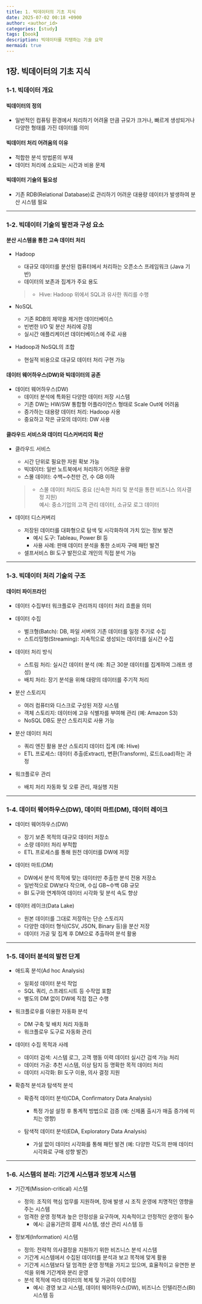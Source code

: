 ```yaml
---
title: 1. 빅데이터의 기초 지식
date: 2025-07-02 00:18 +0900
author: <author_id>
categories: [study]
tags: [book]
description: 빅데이터를 지탱하는 기술 요약
mermaid: true
---
```


## 1장. 빅데이터의 기초 지식

### 1-1. 빅데이터 개요

#### 빅데이터의 정의

- 일반적인 컴퓨팅 환경에서 처리하기 어려울 만큼 규모가 크거나, 빠르게 생성되거나 다양한 형태를 가진 데이터를 의미

#### 빅데이터 처리 어려움의 이유

- 적합한 분석 방법론의 부재
- 데이터 처리에 소요되는 시간과 비용 문제

#### 빅데이터 기술의 필요성

- 기존 RDB(Relational Database)로 관리하기 어려운 대용량 데이터가 발생하여 분산 시스템 필요

---

### 1-2. 빅데이터 기술의 발전과 구성 요소

#### 분산 시스템을 통한 고속 데이터 처리

- Hadoop
  - 대규모 데이터를 분산된 컴퓨터에서 처리하는 오픈소스 프레임워크 (Java 기반)
  - 데이터의 보존과 집계가 주요 용도
  > - Hive: Hadoop 위에서 SQL과 유사한 쿼리를 수행

- NoSQL
  - 기존 RDB의 제약을 제거한 데이터베이스
  - 빈번한 I/O 및 분산 처리에 강점
  - 실시간 애플리케이션 데이터베이스에 주로 사용

- Hadoop과 NoSQL의 조합
  - 현실적 비용으로 대규모 데이터 처리 구현 가능

#### 데이터 웨어하우스(DW)와 빅데이터의 공존

- 데이터 웨어하우스(DW)
  - 데이터 분석에 특화된 다양한 데이터 저장 시스템
  - 기존 DW는 HW/SW 통합형 어플라이언스 형태로 Scale Out에 어려움
  - 증가하는 대용량 데이터 처리: Hadoop 사용
  - 중요하고 작은 규모의 데이터: DW 사용

#### 클라우드 서비스와 데이터 디스커버리의 확산

- 클라우드 서비스
  - 시간 단위로 필요한 자원 확보 가능
  - 빅데이터: 일반 노트북에서 처리하기 어려운 용량
  - 스몰 데이터: 수백\~수천만 건, 수 GB 이하
  > - 스몰 데이터 처리도 중요 (신속한 처리 및 분석을 통한 비즈니스 의사결정 지원)
  > <br>예시: 중소기업의 고객 관리 데이터, 소규모 로그 데이터 

- 데이터 디스커버리
  - 저장된 데이터를 대화형으로 탐색 및 시각화하여 가치 있는 정보 발견
    - 예시 도구: Tableau, Power BI 등
    - 사용 사례: 판매 데이터 분석을 통한 소비자 구매 패턴 발견
  - 셀프서비스 BI 도구 발전으로 개인의 직접 분석 가능

---

### 1-3. 빅데이터 처리 기술의 구조

#### 데이터 파이프라인

- 데이터 수집부터 워크플로우 관리까지 데이터 처리 흐름을 의미

- 데이터 수집
  - 벌크형(Batch): DB, 파일 서버의 기존 데이터를 일정 주기로 수집
  - 스트리밍형(Streaming): 지속적으로 생성되는 데이터를 실시간 수집

- 데이터 처리 방식
  - 스트림 처리: 실시간 데이터 분석 (예: 최근 30분 데이터를 집계하여 그래프 생성)
  - 배치 처리: 장기 분석을 위해 대량의 데이터를 주기적 처리

- 분산 스토리지
  - 여러 컴퓨터와 디스크로 구성된 저장 시스템
  - 객체 스토리지: 데이터에 고유 식별자를 부여해 관리 (예: Amazon S3)
  - NoSQL DB도 분산 스토리지로 사용 가능

- 분산 데이터 처리
  - 쿼리 엔진 활용 분산 스토리지 데이터 집계 (예: Hive)
  - ETL 프로세스: 데이터 추출(Extract), 변환(Transform), 로드(Load)하는 과정

- 워크플로우 관리
  - 배치 처리 자동화 및 오류 관리, 재실행 지원

---

### 1-4. 데이터 웨어하우스(DW), 데이터 마트(DM), 데이터 레이크

- 데이터 웨어하우스(DW)
  - 장기 보존 목적의 대규모 데이터 저장소
  - 소량 데이터 처리 부적합
  - ETL 프로세스를 통해 원천 데이터를 DW에 저장

- 데이터 마트(DM)
  - DW에서 분석 목적에 맞는 데이터만 추출한 분석 전용 저장소
  - 일반적으로 DW보다 작으며, 수십 GB\~수백 GB 규모
  - BI 도구와 연계하여 데이터 시각화 및 분석 속도 향상

- 데이터 레이크(Data Lake)
  - 원본 데이터를 그대로 저장하는 단순 스토리지
  - 다양한 데이터 형식(CSV, JSON, Binary 등)을 분산 저장
  - 데이터 가공 및 집계 후 DM으로 추출하여 분석 활용

---

### 1-5. 데이터 분석의 발전 단계

- 애드혹 분석(Ad hoc Analysis)
  - 일회성 데이터 분석 작업
  - SQL 쿼리, 스프레드시트 등 수작업 포함
  - 별도의 DM 없이 DW에 직접 접근 수행

- 워크플로우를 이용한 자동화 분석
  - DM 구축 및 배치 처리 자동화
  - 워크플로우 도구로 자동화 관리

- 데이터 수집 목적과 사례
  - 데이터 검색: 시스템 로그, 고객 행동 이력 데이터 실시간 검색 가능 처리
  - 데이터 가공: 추천 시스템, 이상 탐지 등 명확한 목적 데이터 처리
  - 데이터 시각화: BI 도구 이용, 의사 결정 지원

- 확증적 분석과 탐색적 분석
  - 확증적 데이터 분석(CDA, Confirmatory Data Analysis)
    - 특정 가설 설정 후 통계적 방법으로 검증 (예: 신제품 출시가 매출 증가에 미치는 영향)

  - 탐색적 데이터 분석(EDA, Exploratory Data Analysis)
    - 가설 없이 데이터 시각화를 통해 패턴 발견 (예: 다양한 각도의 판매 데이터 시각화로 구매 성향 발견)

---

### 1-6. 시스템의 분리: 기간계 시스템과 정보계 시스템

- 기간계(Mission-critical) 시스템
  - 정의: 조직의 핵심 업무를 지원하며, 장애 발생 시 조직 운영에 치명적인 영향을 주는 시스템
  - 엄격한 운영 정책과 높은 안정성을 요구하며, 지속적이고 안정적인 운영이 필수
    - 예시: 금융기관의 결제 시스템, 생산 관리 시스템 등

- 정보계(Information) 시스템
  - 정의: 전략적 의사결정을 지원하기 위한 비즈니스 분석 시스템
  - 기간계 시스템에서 수집된 데이터를 분석과 보고 목적에 맞게 활용
  - 기간계 시스템보다 덜 엄격한 운영 정책을 가지고 있으며, 효율적이고 유연한 분석을 위해 기간계와 분리 운영
  - 분석 목적에 따라 데이터의 복제 및 가공이 이루어짐
    - 예시: 경영 보고 시스템, 데이터 웨어하우스(DW), 비즈니스 인텔리전스(BI) 시스템 등
